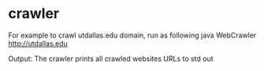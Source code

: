 # crawler
For example to crawl utdallas.edu domain, run as following
java WebCrawler http://utdallas.edu

Output:
The crawler prints all crawled websites URLs to std out
